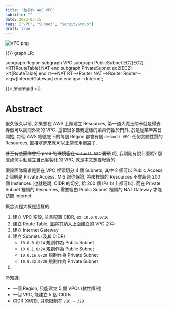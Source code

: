 ```yaml
---
title: "動手作 AWS VPC"
subtitle: ""
date: 2023-03-15
tags: ["VPC", "Subnet", "SecuityGroup"]
draft: true
---
```


![VPC.png](/images/2023/03/VPC.png)

{{<mermaid align="left">}}
graph LR;

subgraph Region
    subgraph VPC
        subgraph PublicSubnet
            EC2[EC2]-->RT[RouteTable]
            NAT
        end
        subgraph PrivateSubnet
            ec2[EC2]-->rt[RouteTable]
        end
        rt-->NAT
        RT-->Router
        NAT-->Router
        Router-->igw[InternetGateway]
    end
end
igw-->Internet;


{{< /mermaid >}}


<!--more-->

# Abstract

很久很久以前, 如果想在 AWS 上頭建立 Resources, 第一道大魔王關卡就是得去弄個可以訪問外網的 VPC. 這把很多像我這樣的菜菜們拒於門外, 於是從某年某日開始, 每個 AWS 帳號底下的每個 Region 都會有個 `default VPC`. 任何實驗性質的 Resources, 直接塞進來就可以正常使用網路了. 

~~甚至有些團隊會把 prod 的環境塞在 `default VPC` 裏頭~~ 呃, 我剛剛有說什麼嗎? 那麼如何手動建立自己客製化的 VPC, 就是本文想要紀錄的

假設團隊需求是要在 VPC 裡頭切分 4 個 Subnets, 其中 2 個可以 Public Access, 2 個則是 Private Access. MIS 跟你保證, 將來裡頭的 Resources 不會超過 200 個 Instances (也就是說, CIDR 的切分, 給 200 個 IPs 以上都可以). 而在 Private Subnet 裡頭的 Resources, 需要經由 Public Subnet 裡頭的 NAT Gateway 才能訪問 Internet

概念流程大概是這樣的: 

1. 建立 VPC 空殼, 並且配置 CIDR, ex: `10.0.0.0/16`
2. 建立 Route Table, 並將其納入上面建立的 VPC 之中
3. 建立 Internet Gateway
4. 建立 Subnets (及其 CIDR)
    - `10.0.0.0/24` 規劃作為 Public Subnet
    - `10.0.1.0/24` 規劃作為 Public Subnet
    - `10.0.16.0/20` 規劃作為 Private Subnet
    - `10.0.32.0/20` 規劃作為 Private Subnet
5. 


冷知識:

- 一個 Region, 只能建立 5 個 VPCs (軟性限制)
- 一個 VPC, 能建立 5 個 CIDRs
- CIDR 的切割, 只能限制在 `/16 ~ /28`